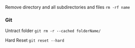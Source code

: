 


Remove directory and all subdirectories and files
`rm -rf name`



### Git

Untract folder
`git rm -r --cached folderName/`

Hard Reset
`git reset --hard`
